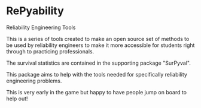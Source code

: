# RePyability
Reliability Engineering Tools

This is a series of tools created to make an open source set of methods to be used by reliability engineers to make it more accessible for students right through to practicing professionals.

The survival statistics are contained in the supporting package "SurPyval".

This package aims to help with the tools needed for specifically reliability engineering problems.

This is very early in the game but happy to have people jump on board to help out!


